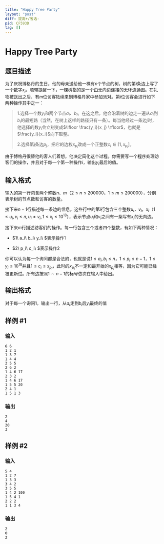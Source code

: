 ```yaml
---
title: "Happy Tree Party"
layout: "post"
diff: 提高+/省选-
pid: CF593D
tag: []
---
```


# Happy Tree Party

## 题目描述

为了庆祝博格丹的生日，他的母亲送给他一棵有$n$个节点的树，树的第$i$条边上写了一个数字$x_i$。顺带提醒一下，一棵树指的是一个由无向边连接的无环连通图。在礼物被送出之后，有$m$位访客陆续来到博格丹家中参加派对。第$i$位访客会进行如下两种操作其中之一：

>1.选择一个数$y_i$和两个节点$a_i$、$b_i$。在这之后，他会沿着树的边走一遍从$a_i$到$b_i$的最短路（当然，在树上这样的路径只有一条）。每当他经过一条边$j$时，他选择的数$y_i$会立刻变成$\lfloor \frac{y_i}{x_j} \rfloor$，也就是$\frac{y_i}{x_i}$向下取整。
>
>2.选择第$j$条边$p_j$，把它的边权$x_{p_i}$改成一个正整数$c_i \in [1,x_{p_i}]$。

由于博格丹很替他的客人们着想，他决定简化这个过程。你需要写一个程序处理访客们的操作，并且对于每一个第一种操作$i$，输出$y_i$最后的值。

## 输入格式

输入的第一行包含两个整数$n$、$m$（$2\le n\le200000$，$1\le m\le200000$），分别表示树的节点数和访客的数量。

接下来$n-1$行描述每一条边的信息。这些行中的第$i$行包含三个整数$u_i$，$v_i$，$x_i$（$1\le u_i,v_i\le n,u_i\ne v_i,1\le x_i \le 10^{18}$），表示节点$u_i$和$v_i$之间有一条写有$x_i$的无向边。

接下来$m$行描述访客们的操作。每一行包含三个或者四个整数，有如下两种情况：

* $1\ a_i\ b_i\ y_i\ $表示操作1

* $2\ p_i\ c_i\ $表示操作2

你可以认为每一个询问都是合法的，也就是说$1\le a_i,b_i\le n$，$1\le p_i\le n-1$，$1\le y_i\le10^{18}$并且$1\le c_i\le x_{p_i}$，此时的$x_{p_i}$不一定和最开始的$x_{p_i}$相等，因为它可能已经被更新过。所有边按照$1\sim n-1$的标号依次在输入中给出。

## 输出格式

对于每一个询问1，输出一行，从$a_i$走到$b_i$后$y_i$最终的值

## 样例 #1

### 输入

```
6 6
1 2 1
1 3 7
1 4 4
2 5 5
2 6 2
1 4 6 17
2 3 2
1 4 6 17
1 5 5 20
2 4 1
1 5 1 3

```

### 输出

```
2
4
20
3

```

## 样例 #2

### 输入

```
5 4
1 2 7
1 3 3
3 4 2
3 5 5
1 4 2 100
1 5 4 1
2 2 2
1 1 3 4

```

### 输出

```
2
0
2

```

